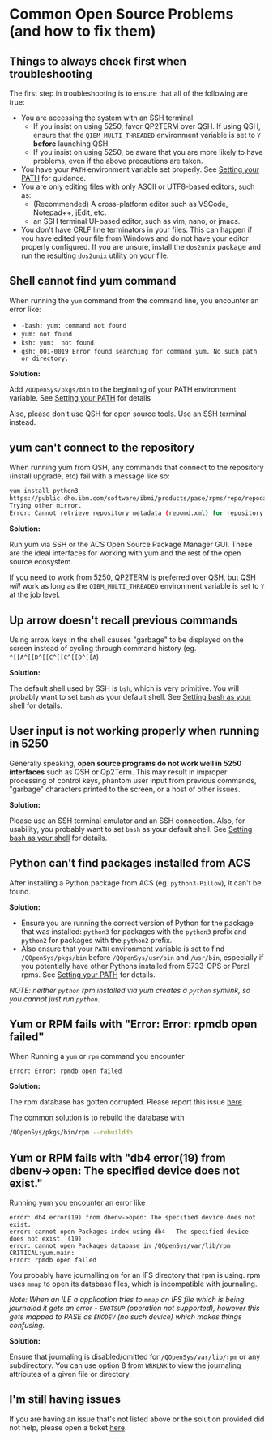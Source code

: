 # Common Open Source Problems (and how to fix them)

## Things to always check first when troubleshooting

The first step in troubleshooting is to ensure that
all of the following are true:
- You are accessing the system with an SSH terminal
    - If you insist on using 5250, favor QP2TERM over
      QSH. If using QSH, ensure that the `QIBM_MULTI_THREADED`
      environment variable is set to `Y` **before**
      launching QSH
    - If you insist on using 5250, be aware that you
      are more likely to have problems, even if the
      above precautions are taken.
- You have your `PATH` environment variable set properly.
  See [Setting your PATH](SETTING_PATH.md) for guidance.
- You are only editing files with only ASCII or UTF8-based
  editors, such as:
    - (Recommended) A cross-platform editor such as VSCode,
      Notepad++, jEdit, etc.
    - an SSH terminal UI-based editor, such as vim, nano,
      or jmacs.
- You don't have CRLF line terminators in your files. This
  can happen if you have edited your file from Windows and
  do not have your editor properly configured. If you
  are unsure, install the `dos2unix` package and run
  the resulting `dos2unix` utility on your file.

## Shell cannot find yum command

When running the `yum` command from the command line, you encounter an error like:

- `-bash: yum: command not found`
- `yum: not found`
- `ksh: yum:  not found`
- `qsh: 001-0019 Error found searching for command yum. No such path or directory.`

**Solution:**

Add `/QOpenSys/pkgs/bin` to the beginning of your PATH environment variable. See
[Setting your PATH](SETTING_PATH.md) for details

Also, please don't use QSH for open source tools. Use an SSH terminal instead.

## yum can't connect to the repository

When running yum from QSH, any commands that connect to the repository (install
upgrade, etc) fail with a message like so:

```sh
yum install python3
https://public.dhe.ibm.com/software/ibmi/products/pase/rpms/repo/repodata/repomd.xml: [Errno 14] curl#6 - "getaddrinfo() thread failed to start"
Trying other mirror.
Error: Cannot retrieve repository metadata (repomd.xml) for repository: ibm. Please verify its path and try again
```

**Solution:**

Run yum via SSH or the ACS Open Source Package Manager GUI. These are the ideal
interfaces for working with yum and the rest of the open source ecosystem.

If you need to work from 5250, QP2TERM is preferred over QSH, but QSH _will_
work as long as the `QIBM_MULTI_THREADED` environment variable is set to `Y` at
the job level.

## Up arrow doesn't recall previous commands

Using arrow keys in the shell causes "garbage" to be displayed on the screen
instead of cycling through command history (eg. `^[[A^[[D^[[C^[[C^[[D^[[A`)

**Solution:**

The default shell used by SSH is `bsh`, which is very primitive. You will
probably want to set `bash` as your default shell. See
[Setting bash as your shell](SETTING_BASH.md) for details.


## User input is not working properly when running in 5250

Generally speaking, **open source programs do not work well in 5250 interfaces**
such as QSH or Qp2Term. This may result in improper processing of control keys,
phantom user input from previous commands, "garbage" characters printed to the
screen, or a host of other issues. 

**Solution:**

Please use an SSH terminal emulator and an SSH connection. Also, for usability,
you probably want to set `bash` as your default shell. See
[Setting bash as your shell](SETTING_BASH.md) for details.

## Python can't find packages installed from ACS

After installing a Python package from ACS (eg. `python3-Pillow`), it can't be found.

**Solution:**

- Ensure you are running the correct version of Python for the package that was
installed: `python3` for packages with the `python3` prefix and `python2` for
packages with the `python2` prefix.
- Also ensure that your `PATH` environment variable is set to find
`/QOpenSys/pkgs/bin` before `/QOpenSys/usr/bin` and `/usr/bin`, especially if
you potentially have other Pythons installed from 5733-OPS or Perzl rpms. See
[Setting your PATH](SETTING_PATH.md) for details.

*NOTE: neither `python` rpm installed via yum creates a `python` symlink, so you
cannot just run `python`.*

## Yum or RPM fails with "Error: Error: rpmdb open failed"

When Running a `yum` or `rpm` command you encounter

```text
Error: Error: rpmdb open failed
```

**Solution:**

The rpm database has gotten corrupted. Please report this issue [here](http://ibm.biz/ibmi-rpm-issue-tracker).

The common solution is to rebuild the database with

```sh
/QOpenSys/pkgs/bin/rpm --rebuilddb
```

## Yum or RPM fails with "db4 error(19) from dbenv->open: The specified device does not exist."

Running yum you encounter an error like

```text
error: db4 error(19) from dbenv->open: The specified device does not exist.
error: cannot open Packages index using db4 - The specified device does not exist. (19)
error: cannot open Packages database in /QOpenSys/var/lib/rpm
CRITICAL:yum.main:
Error: rpmdb open failed 
```

You probably have journalling on for an IFS directory that rpm is using. rpm
uses `mmap` to open its database files, which is incompatible with journaling.

*Note: When an ILE a application tries to `mmap` an IFS file which is being
journaled it gets an error - `ENOTSUP` (operation not supported), however this
gets mapped to PASE as `ENODEV` (no such device) which makes things confusing.*

**Solution:**

Ensure that journaling is disabled/omitted for `/QOpenSys/var/lib/rpm` or any
subdirectory. You can use option 8 from `WRKLNK` to view the journaling
attributes of a given file or directory.

## I'm still having issues

If you are having an issue that's not listed above or the solution provided did
not help, please open a ticket [here](http://ibm.biz/ibmi-oss-issues).
